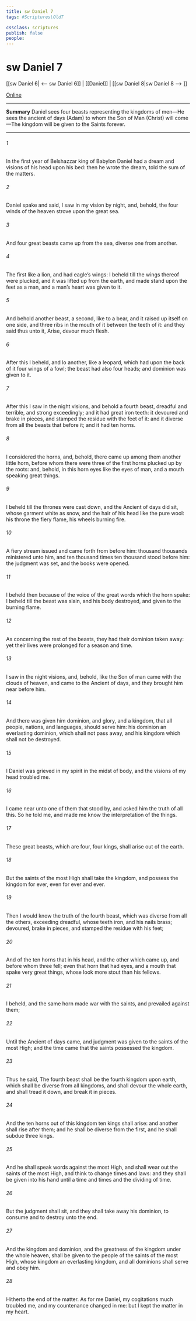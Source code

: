 ```yaml
---
title: sw Daniel 7
tags: #Scriptures\OldT

cssclass: scriptures
publish: false
people:
---
```


# sw Daniel 7
[[sw Daniel 6| <-- sw Daniel 6]] | [[Daniel]] | [[sw Daniel 8|sw Daniel 8 --> ]]

[Online](https://churchofjesuschrist.org/study/scriptures/ot/dan/7?lang=eng)

---
__Summary__
Daniel sees four beasts representing the kingdoms of men—He sees the ancient of days (Adam) to whom the Son of Man (Christ) will come—The kingdom will be given to the Saints forever.

---
###### 1 
In the first year of Belshazzar king of Babylon Daniel had a dream and visions of his head upon his bed: then he wrote the dream,  told the sum of the matters.

###### 2 
Daniel spake and said, I saw in my vision by night, and, behold, the four winds of the heaven strove upon the great sea.

###### 3 
And four great beasts came up from the sea, diverse one from another.

###### 4 
The first  like a lion, and had eagle’s wings: I beheld till the wings thereof were plucked, and it was lifted up from the earth, and made stand upon the feet as a man, and a man’s heart was given to it.

###### 5 
And behold another beast, a second, like to a bear, and it raised up itself on one side, and  three ribs in the mouth of it between the teeth of it: and they said thus unto it, Arise, devour much flesh.

###### 6 
After this I beheld, and lo another, like a leopard, which had upon the back of it four wings of a fowl; the beast had also four heads; and dominion was given to it.

###### 7 
After this I saw in the night visions, and behold a fourth beast, dreadful and terrible, and strong exceedingly; and it had great iron teeth: it devoured and brake in pieces, and stamped the residue with the feet of it: and it  diverse from all the beasts that  before it; and it had ten horns.

###### 8 
I considered the horns, and, behold, there came up among them another little horn, before whom there were three of the first horns plucked up by the roots: and, behold, in this horn  eyes like the eyes of man, and a mouth speaking great things.

###### 9 
I beheld till the thrones were cast down, and the Ancient of days did sit, whose garment  white as snow, and the hair of his head like the pure wool: his throne  the fiery flame,  his wheels  burning fire.

###### 10 
A fiery stream issued and came forth from before him: thousand thousands ministered unto him, and ten thousand times ten thousand stood before him: the judgment was set, and the books were opened.

###### 11 
I beheld then because of the voice of the great words which the horn spake: I beheld  till the beast was slain, and his body destroyed, and given to the burning flame.

###### 12 
As concerning the rest of the beasts, they had their dominion taken away: yet their lives were prolonged for a season and time.

###### 13 
I saw in the night visions, and, behold,  like the Son of man came with the clouds of heaven, and came to the Ancient of days, and they brought him near before him.

###### 14 
And there was given him dominion, and glory, and a kingdom, that all people, nations, and languages, should serve him: his dominion  an everlasting dominion, which shall not pass away, and his kingdom  which shall not be destroyed.

###### 15 
I Daniel was grieved in my spirit in the midst of  body, and the visions of my head troubled me.

###### 16 
I came near unto one of them that stood by, and asked him the truth of all this. So he told me, and made me know the interpretation of the things.

###### 17 
These great beasts, which are four,  four kings,  shall arise out of the earth.

###### 18 
But the saints of the most High shall take the kingdom, and possess the kingdom for ever, even for ever and ever.

###### 19 
Then I would know the truth of the fourth beast, which was diverse from all the others, exceeding dreadful, whose teeth  iron, and his nails  brass;  devoured, brake in pieces, and stamped the residue with his feet;

###### 20 
And of the ten horns that  in his head, and  the other which came up, and before whom three fell; even  that horn that had eyes, and a mouth that spake very great things, whose look  more stout than his fellows.

###### 21 
I beheld, and the same horn made war with the saints, and prevailed against them;

###### 22 
Until the Ancient of days came, and judgment was given to the saints of the most High; and the time came that the saints possessed the kingdom.

###### 23 
Thus he said, The fourth beast shall be the fourth kingdom upon earth, which shall be diverse from all kingdoms, and shall devour the whole earth, and shall tread it down, and break it in pieces.

###### 24 
And the ten horns out of this kingdom  ten kings  shall arise: and another shall rise after them; and he shall be diverse from the first, and he shall subdue three kings.

###### 25 
And he shall speak  words against the most High, and shall wear out the saints of the most High, and think to change times and laws: and they shall be given into his hand until a time and times and the dividing of time.

###### 26 
But the judgment shall sit, and they shall take away his dominion, to consume and to destroy  unto the end.

###### 27 
And the kingdom and dominion, and the greatness of the kingdom under the whole heaven, shall be given to the people of the saints of the most High, whose kingdom  an everlasting kingdom, and all dominions shall serve and obey him.

###### 28 
Hitherto  the end of the matter. As for me Daniel, my cogitations much troubled me, and my countenance changed in me: but I kept the matter in my heart.

